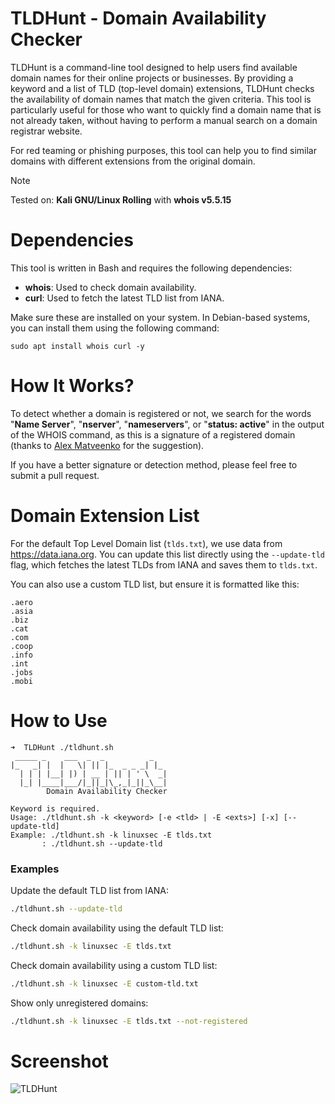 # TLDHunt - Domain Availability Checker
TLDHunt is a command-line tool designed to help users find available domain names for their online projects or businesses. By providing a keyword and a list of TLD (top-level domain) extensions, TLDHunt checks the availability of domain names that match the given criteria. This tool is particularly useful for those who want to quickly find a domain name that is not already taken, without having to perform a manual search on a domain registrar website.

For red teaming or phishing purposes, this tool can help you to find similar domains with different extensions from the original domain.

> [!NOTE]  
> Tested on: **Kali GNU/Linux Rolling** with **whois v5.5.15**

# Dependencies
This tool is written in Bash and requires the following dependencies:
- **whois**: Used to check domain availability.
- **curl**: Used to fetch the latest TLD list from IANA.

Make sure these are installed on your system. In Debian-based systems, you can install them using the following command:
```
sudo apt install whois curl -y
```

# How It Works?
To detect whether a domain is registered or not, we search for the words "**Name Server**", "**nserver**", "**nameservers**", or "**status: active**" in the output of the WHOIS command, as this is a signature of a registered domain (thanks to [Alex Matveenko](https://github.com/Alex-Matveenko) for the suggestion). 

If you have a better signature or detection method, please feel free to submit a pull request.

# Domain Extension List
For the default Top Level Domain list (`tlds.txt`), we use data from https://data.iana.org. You can update this list directly using the `--update-tld` flag, which fetches the latest TLDs from IANA and saves them to `tlds.txt`.

You can also use a custom TLD list, but ensure it is formatted like this:
```
.aero
.asia
.biz
.cat
.com
.coop
.info
.int
.jobs
.mobi
```

# How to Use
```
➜  TLDHunt ./tldhunt.sh
 _____ _    ___  _  _          _   
|_   _| |  |   \| || |_  _ _ _| |_ 
  | | | |__| |) | __ | || | ' \  _|
  |_| |____|___/|_||_|\_,_|_||_\__|
        Domain Availability Checker

Keyword is required.
Usage: ./tldhunt.sh -k <keyword> [-e <tld> | -E <exts>] [-x] [--update-tld]
Example: ./tldhunt.sh -k linuxsec -E tlds.txt
       : ./tldhunt.sh --update-tld
```

### Examples
Update the default TLD list from IANA:
```bash
./tldhunt.sh --update-tld
```

Check domain availability using the default TLD list:
```bash
./tldhunt.sh -k linuxsec -E tlds.txt
```

Check domain availability using a custom TLD list:
```bash
./tldhunt.sh -k linuxsec -E custom-tld.txt
```

Show only unregistered domains:
```bash
./tldhunt.sh -k linuxsec -E tlds.txt --not-registered
```

# Screenshot
![TLDHunt](https://blogger.googleusercontent.com/img/b/R29vZ2xl/AVvXsEiH2w600_IzO7BX6TmRECWzHu3aXlxsMVVBsvCk5cZ56x6v341edcGB3ByhhFiojjpkenLxShLVu5mpUeO9PO05Rv37fjylD2f5rpHodI8-6YelfVKXuvOcjbvlIgVteTtNpnaHYAm_xz9n7Q86ln6U9SAgUV6y65Dfg6UAdc-bb-vyHmuHvp63-Qlujlwx/s949/tldhunt.png "TLDHunt")
